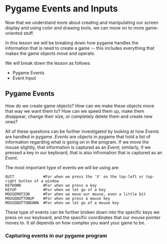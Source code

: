 # Pygame Events and Inputs

Now that we understand more about creating and manipulating our screen display and using color and drawing tools, we can move on to more game-oriented stuff. 

In this lesson we will be breaking down how pygame handles the information that is need to create a game -- this includes everything that makes the game objects move and operate. 

We will break down the lesson as follows:
- Pygame Events
- Event Input

## Pygame Events
How do we create game objects? How can we make these objects move that way we want them to? How can we speed them up, make them disappear, change their size, or completely delete them and create new ones?

All of these questions can be further investigated by looking at how *Events* are handled in pygame. *Events* are objects in pygame that hold a list of information regarding what is going on in the program. If we move the mouse slightly, that information is captured as an *Event*; similarly, if we pressed a key in our keyboard, that is also infromation that is captured as an *Event*.

The most important type of events we will be using are:
```
QUIT             #For when we press the 'X' on the top-left or top-right button of a window 
KEYDOWN          #For when we press a key
KEYUP            #For when we let go of a key
MOUSEMOTION      #For when we move our mouse, even a little bit
MOUSEBUTTONUP    #For when we press a mouse key
MOUSEBUTTONDOWN  #For when we let go of a mouse key
```

These type of events can be further broken down into the specific keys we press on our keyboard, and the specific coordinates that our mouse pointer moves to. It all depends on how complex you want your game to be. 

### Capturing events in our pygame program
